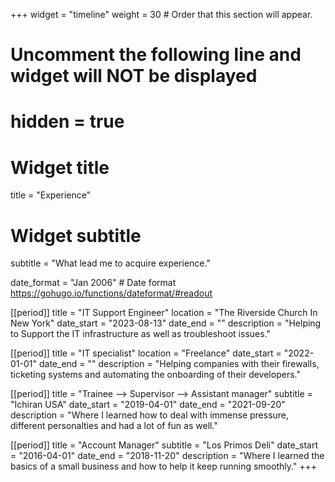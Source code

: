 +++
widget = "timeline"
weight = 30  # Order that this section will appear.

# Uncomment the following line and widget will NOT be displayed
# hidden = true

# Widget title
title = "Experience"
# Widget subtitle
subtitle = "What lead me to acquire experience."

date_format = "Jan 2006" # Date format https://gohugo.io/functions/dateformat/#readout

[[period]]
  title = "IT Support Engineer" 
  location = "The Riverside Church In New York"
  date_start = "2023-08-13"
  date_end = ""
  description = "Helping to Support the IT infrastructure as well as troubleshoot issues."

[[period]]
  title = "IT specialist" 
  location = "Freelance"
  date_start = "2022-01-01"
  date_end = ""
  description = "Helping companies with their firewalls, ticketing systems and automating the onboarding of their developers."

[[period]]
  title = "Trainee --> Supervisor --> Assistant manager"
  subtitle = "Ichiran USA"
  date_start = "2019-04-01"
  date_end = "2021-09-20"
  description = "Where I learned how to deal with immense pressure, different personalties and had a lot of fun as well."


[[period]]
  title = "Account Manager"
  subtitle = "Los Primos Deli"
  date_start = "2016-04-01"
  date_end = "2018-11-20"
  description = "Where I learned the basics of a small business and how to help it keep running smoothly."
+++


